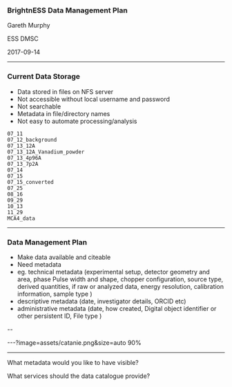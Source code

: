 ### <span style="text-transform: none">BrightnESS</span> Data Management Plan
Gareth Murphy

ESS DMSC

2017-09-14

---

### Current Data Storage

- Data stored in files on NFS server
- Not accessible without local username and password
- Not searchable
- Metadata in file/directory names
- Not easy to automate processing/analysis


```
07_11
07_12_background
07_13_12A
07_13_12A_Vanadium_powder
07_13_4p96A
07_13_7p2A
07_14
07_15
07_15_converted
07_25
08_16
09_29
10_13
11_29
MCA4_data
```

---

### Data Management Plan

- Make data available and citeable
- Need metadata
- eg. technical metadata  (experimental setup, detector geometry
and area, phase Pulse width and shape, chopper configuration,
source type,  derived quantities, if raw or analyzed data,
energy resolution, calibration information, sample type
)
- descriptive metadata (date, investigator details, ORCID etc)
- administrative metadata (date, how created,
Digital object identifier or other persistent ID,
File type
)


--









---?image=assets/catanie.png&size=auto 90%


---

What metadata would you like to have visible?

What services should the data catalogue provide?
